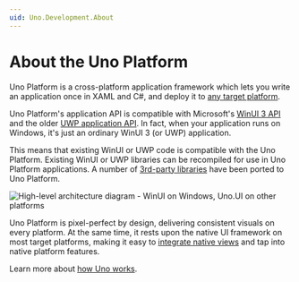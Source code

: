```yaml
---
uid: Uno.Development.About
---
```


# About the Uno Platform

Uno Platform is a cross-platform application framework which lets you write an application once in XAML and C#, and deploy it to [any target platform](getting-started/requirements.md).

Uno Platform's application API is compatible with Microsoft's [WinUI 3 API](https://docs.microsoft.com/en-us/windows/apps/winui/winui3/) and the older [UWP application API](https://docs.microsoft.com/en-us/windows/uwp/get-started/). In fact, when your application runs on Windows, it's just an ordinary WinUI 3 (or UWP) application.

This means that existing WinUI or UWP code is compatible with the Uno Platform. Existing WinUI or UWP libraries can be recompiled for use in Uno Platform applications. A number of [3rd-party libraries](supported-libraries.md) have been ported to Uno Platform.

![High-level architecture diagram - WinUI on Windows, Uno.UI on other platforms](Assets/high-level-architecture-copy.png)

Uno Platform is pixel-perfect by design, delivering consistent visuals on every platform. At the same time, it rests upon the native UI framework on most target platforms, making it easy to [integrate native views](native-views.md) and tap into native platform features.

Learn more about [how Uno works](how-uno-works.md).
